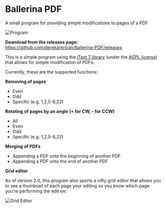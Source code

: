 # Ballerina PDF
A small program for providing simple modifications to pages of a PDF

![Program](https://i.imgur.com/6bISCv0.png)



**Download from the releases page:** https://github.com/derekantrican/Ballerina-PDF/releases

This is a simple program using the [iText 7 library](https://itextpdf.com/itext7) (under the [AGPL license](https://itextpdf.com/AGPL)) that allows for simple modification of PDFs.

Currently, these are the supported functions:

**Removing of pages**

- Even
- Odd
- Specific (e.g. 1,2,5-8,22)

**Rotating of pages by an angle (+ for CW, - for CCW)**

- All
- Even
- Odd
- Specific (e.g. 1,2,5-8,22)

**Merging of PDFs**

- Appending a PDF onto the beginning of another PDF
- Appending a PDF onto the end of another PDF

**Grid editor**

As of version 2.0, this program also sports a nifty grid editor that allows you to see a thumbnail of each page your editing so you know which page you're performing the edit on:

![Grid Editor](https://i.imgur.com/8VpOsId.png)
